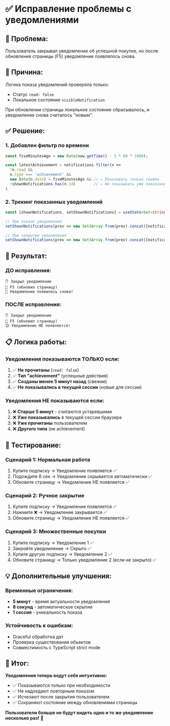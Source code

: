 # ✅ Исправление проблемы с уведомлениями

## 🐛 Проблема:
Пользователь закрывал уведомление об успешной покупке, но после обновления страницы (F5) уведомление появлялось снова.

## 🔧 Причина:
Логика показа уведомлений проверяла только:
- Статус `read: false` 
- Локальное состояние `visibleNotification`

При обновлении страницы локальное состояние сбрасывалось, и уведомление снова считалось "новым".

## ✅ Решение:

### **1. Добавлен фильтр по времени**
```typescript
const fiveMinutesAgo = new Date(now.getTime() - 5 * 60 * 1000);

const latestAchievement = notifications.filter(n => 
  !n.read && 
  n.type === 'achievement' &&
  new Date(n.date) > fiveMinutesAgo && // ← Показывать только свежие
  !shownNotifications.has(n.id)        // ← Не показывать уже показанные
)
```

### **2. Трекинг показанных уведомлений**
```typescript
const [shownNotifications, setShownNotifications] = useState<Set<string>>(new Set());

// При показе уведомления
setShownNotifications(prev => new Set(Array.from(prev).concat([notification.id])));

// При закрытии уведомления
setShownNotifications(prev => new Set(Array.from(prev).concat([notification.id])));
```

## 🎯 Результат:

### **ДО исправления:**
```
✋ Закрыл уведомление
🔄 F5 (обновил страницу)  
😤 Уведомление появилось снова!
```

### **ПОСЛЕ исправления:**
```
✋ Закрыл уведомление
🔄 F5 (обновил страницу)
😊 Уведомление НЕ появляется!
```

## 📋 Логика работы:

### **Уведомления показываются ТОЛЬКО если:**
1. ✅ **Не прочитаны** (`read: false`)
2. ✅ **Тип "achievement"** (успешные действия) 
3. ✅ **Созданы менее 5 минут назад** (свежие)
4. ✅ **Не показывались в текущей сессии** (новые для сессии)

### **Уведомления НЕ показываются если:**
1. ❌ **Старше 5 минут** - считаются устаревшими
2. ❌ **Уже показывались** в текущей сессии браузера  
3. ❌ **Уже прочитаны** пользователем
4. ❌ **Другого типа** (не achievement)

## 🧪 Тестирование:

### **Сценарий 1: Нормальная работа**
1. Купите подписку → Уведомление появляется ✅
2. Подождите 8 сек → Уведомление скрывается автоматически ✅
3. Обновите страницу → Уведомление НЕ появляется ✅

### **Сценарий 2: Ручное закрытие**
1. Купите подписку → Уведомление появляется ✅
2. Нажмите ❌ → Уведомление закрывается ✅
3. Обновите страницу → Уведомление НЕ появляется ✅

### **Сценарий 3: Множественные покупки**
1. Купите подписку → Уведомление 1 ✅
2. Закройте уведомление → Скрыто ✅  
3. Купите другую подписку → Уведомление 2 ✅
4. Обновите страницу → Только уведомление 2 (если не закрыто) ✅

## 💡 Дополнительные улучшения:

### **Временные ограничения:**
- **5 минут** - время актуальности уведомления
- **8 секунд** - автоматическое скрытие
- **1 сессия** - уникальность показа

### **Устойчивость к ошибкам:**
- Graceful обработка дат  
- Проверка существования объектов
- Совместимость с TypeScript strict mode

## 🎉 Итог:

**Уведомления теперь ведут себя интуитивно:**
- ✅ Показываются только при необходимости
- ✅ Не надоедают повторным показом  
- ✅ Исчезают после закрытия пользователем
- ✅ Сохраняют состояние между обновлениями страницы

**Пользователи больше не будут видеть одно и то же уведомление несколько раз!** 🎊